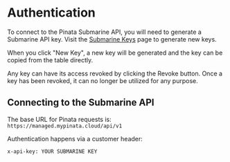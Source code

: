 # Authentication

To connect to the Pinata Submarine API, you will need to generate a Submarine API key. Visit the [Submarine Keys](https://app.pinata.cloud/v2) page to generate new keys.

When you click "New Key", a new key will be generated and the key can be copied from the table directly.&#x20;

Any key can have its access revoked by clicking the Revoke button. Once a key has been revoked, it can no longer be utilized for any purpose.

## Connecting to the Submarine API

The base URL for Pinata requests is: `https://managed.mypinata.cloud/api/v1`

Authentication happens via a customer header:&#x20;

`x-api-key: YOUR SUBMARINE KEY`

